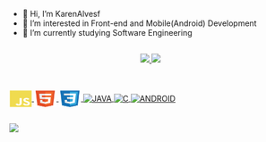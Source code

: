 - 👋 Hi, I’m KarenAlvesf
- 👀 I’m interested in Front-end and Mobile(Android) Development
- 🌱 I’m currently studying Software Engineering

##

<div align="center">
  <a href="https://github.com/KarenAlvesf">
 <img height="180em" src="https://github-readme-stats.vercel.app/api?username=KarenAlvesf&show_icons=true&theme=dracula&include_all_commits=true&count_private=true"/>
 <img height="180em" src="https://github-readme-stats.vercel.app/api/top-langs/?username=KarenAlvesf&layout=compact&langs_count=7&theme=dracula"/>
</div>

##

<div style="display: inline_block"><br>
  <img align="center" alt="Js" height="30" width="40" src="https://raw.githubusercontent.com/devicons/devicon/master/icons/javascript/javascript-plain.svg">
  <img align="center" alt="HTML" height="30" width="40" src="https://raw.githubusercontent.com/devicons/devicon/master/icons/html5/html5-original.svg">
  <img align="center" alt="CSS" height="30" width="40" src="https://raw.githubusercontent.com/devicons/devicon/master/icons/css3/css3-original.svg">             
  <img align="center" alt="JAVA" height="30" width="40" src="https://cdn.jsdelivr.net/gh/devicons/devicon/icons/java/java-original.svg" />
  <img align="center" alt="C"  height="30" width="40" src="https://cdn.jsdelivr.net/gh/devicons/devicon/icons/c/c-original.svg" />
  <img align="center" alt="ANDROID" height="30" width="40" src="https://cdn.jsdelivr.net/gh/devicons/devicon/icons/androidstudio/androidstudio-original.svg" />     
</div>

##

<div>
<a href="https://www.linkedin.com/in/karen-alves2/"><img src="https://img.shields.io/badge/LinkedIn-0077B5?style=for-the-badge&logo=linkedin&logoColor=white"></a>
</div>
